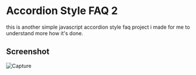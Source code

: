 # Accordion Style FAQ 2
this is another simple javascript accordion style faq project i made for me to understand more how it's done.
## Screenshot
![Capture](https://user-images.githubusercontent.com/52210745/106383287-0d3fe180-6400-11eb-879e-0ba41a9483f3.PNG)
